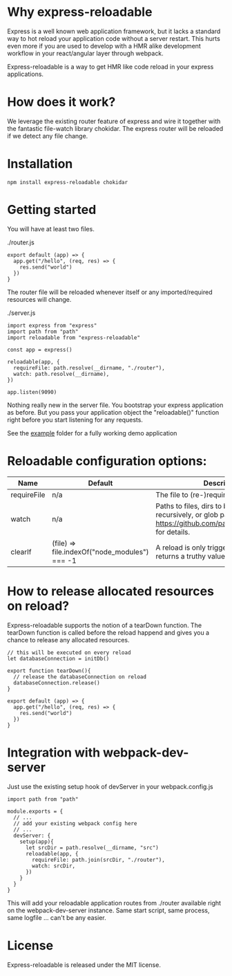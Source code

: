 # Why express-reloadable

Express is a well known web application framework, but it lacks a standard way to hot reload your application code without a server restart. This hurts even more if you are used to develop with a HMR alike development workflow in your react/angular layer through webpack.

Express-reloadable is a way to get HMR like code reload in your express applications.


# How does it work?

We leverage the existing router feature of express and wire it together with the fantastic file-watch library chokidar. The express router will be reloaded if we detect any file change.

# Installation

```
npm install express-reloadable chokidar
```

# Getting started

You will have at least two files.

./router.js

```
export default (app) => {
  app.get("/hello", (req, res) => {
	res.send("world")
  })
}
```

The router file will be reloaded whenever itself or any imported/required resources will change.


./server.js

```
import express from "express"
import path from "path"
import reloadable from "express-reloadable"

const app = express()

reloadable(app, {
  requireFile: path.resolve(__dirname, "./router"),
  watch: path.resolve(__dirname),
})

app.listen(9090)
```

Nothing really new in the server file. You bootstrap your express application as before. But you pass your application object the "reloadable()" function right before you start listening for any requests.

See the [example](https://github.com/jzimmek/express-reloadable/tree/master/example) folder for a fully working demo application


# Reloadable configuration options:

|Name|Default|Description|
|----|-------|-----------|
|requireFile|n/a|The file to (re-)require on reload|
|watch|n/a|Paths to files, dirs to be watched recursively, or glob patterns. See https://github.com/paulmillr/chokidar#api for details.|
|clearIf|(file) => file.indexOf("node_modules") === -1|A reload is only triggered if this functions returns a truthy value.|


# How to release allocated resources on reload?

Express-reloadable supports the notion of a tearDown function. The tearDown function is called before the reload happend and gives you a chance to release any allocated resources.

```
// this will be executed on every reload
let databaseConnection = initDb()

export function tearDown(){
  // release the databaseConnection on reload
  databaseConnection.release()
}

export default (app) => {
  app.get("/hello", (req, res) => {
	res.send("world")
  })
}
```


# Integration with webpack-dev-server

Just use the existing setup hook of devServer in your webpack.config.js

```
import path from "path"

module.exports = {
  // ... 
  // add your existing webpack config here
  // ...
  devServer: {
    setup(app){
      let srcDir = path.resolve(__dirname, "src")
      reloadable(app, {
        requireFile: path.join(srcDir, "./router"),
        watch: srcDir,
      })
    }  
  }
}
```

This will add your reloadable application routes from ./router available right on the webpack-dev-server instance. Same start script, same process, same logfile ... can't be any easier.

# License

Express-reloadable is released under the MIT license.
